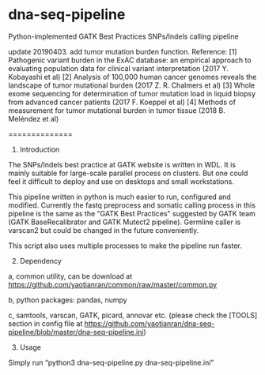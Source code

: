 # dna-seq-pipeline
Python-implemented GATK Best Practices SNPs/Indels calling pipeline

update 20190403. add tumor mutation burden function. 
Reference: 
[1] Pathogenic variant burden in the ExAC database: an empirical approach to evaluating population data for clinical variant interpretation (2017 Y. Kobayashi et al)
[2] Analysis of 100,000 human cancer genomes reveals the landscape of tumor mutational burden (2017 Z. R. Chalmers et al)
[3] Whole exome sequencing for determination of tumor mutation load in liquid biopsy from advanced cancer patients (2017 F. Koeppel et al)
[4] Methods of measurement for tumor mutational burden in tumor tissue (2018 B. Meléndez et al)

==============

1. Introduction

The SNPs/Indels best practice at GATK website is written in WDL. It is mainly suitable for large-scale parallel process on clusters. But one could feel it difficult to deploy and use on desktops and small workstations.

This pipeline written in python is much easier to run, configured and modified. Currently the fastq preprocess and somatic calling process in this pipeline is the same as the "GATK Best Practices" suggested by GATK team (GATK BaseRecalibrator and GATK Mutect2 pipeline). Germline caller is varscan2 but could be changed in the future conveniently.

This script also uses multiple processes to make the pipeline run faster.

2. Dependency

a, common utility, can be download at https://github.com/yaotianran/common/raw/master/common.py

b, python packages: pandas, numpy

c, samtools, varscan, GATK, picard, annovar etc. (please check the [TOOLS] section in config file at https://github.com/yaotianran/dna-seq-pipeline/blob/master/dna-seq-pipeline.ini)

3. Usage

Simply run “python3 dna-seq-pipeline.py dna-seq-pipeline.ini” 

